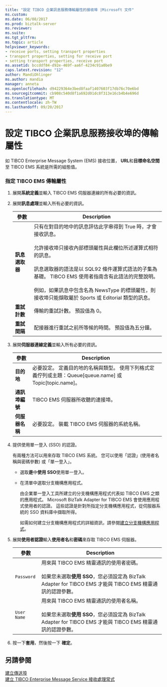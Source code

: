```yaml
---
title: "設定 TIBCO 企業訊息服務傳輸屬性的接收埠 |Microsoft 文件"
ms.custom: 
ms.date: 06/08/2017
ms.prod: biztalk-server
ms.reviewer: 
ms.suite: 
ms.tgt_pltfrm: 
ms.topic: article
helpviewer_keywords:
- receive ports, setting transport properties
- transport properties, setting for receive port
- setting transport properties, receive port
ms.assetid: bccddf84-d92e-469f-aa6f-4234c91a0be9
caps.latest.revision: "12"
author: MandiOhlinger
ms.author: mandia
manager: anneta
ms.openlocfilehash: d94229364e3bed8faaf1407603f17db76c70e6bd
ms.sourcegitcommit: cb908c540d8f1a692d01dc8f313e16cb4b4e696d
ms.translationtype: MT
ms.contentlocale: zh-TW
ms.lasthandoff: 09/20/2017
---
```

# <a name="setting-tibco-enterprise-message-service-transport-properties-for-the-receive-port"></a>設定 TIBCO 企業訊息服務接收埠的傳輸屬性
如 TIBCO Enterprise Message System (EMS) 接收位置， **URL**和**目標命名空間**至 TIBCO EMS 系統是所需的組態值。  
  
### <a name="to-specify-tibco-ems-transport-properties"></a>指定 TIBCO EMS 傳輸屬性  
  
1.  展開**系統定義**並輸入 TIBCO EMS 伺服器連線的所有必要的資訊。  
  
2.  展開**訊息處理**並輸入所有必要的資訊。  
  
    |參數|Description|  
    |---------------|-----------------|  
    |**訊息選取器**|只有在對目的地中的訊息評估此字串得到 True 時，才會接收訊息。<br /><br /> 允許接收埠只接收內部標頭屬性與此欄位所述運算式相符的訊息。<br /><br /> 訊息選取器的語法是以 SQL92 條件運算式語法的子集為基礎。 TIBCO EMS 使用者指南含有此語法的完整說明。<br /><br /> 例如，如果訊息中包含名為 NewsType 的標頭屬性，則接收埠只能擷取屬於 Sports 或 Editorial 類型的訊息。|  
    |**重試計數**|傳輸的重試計數。 預設值為 0。|  
    |**重試間隔**|配接器進行重試之前所等候的時間。 預設值為五分鐘。|  
  
3.  展開**伺服器連線定義**並輸入所有必要的資訊。  
  
    |參數|Description|  
    |---------------|-----------------|  
    |**目的地**|必要設定。 定義目的地的名稱與類型。 使用下列格式定義佇列或主題：Queue[queue.name] 或 Topic[topic.name]。|  
    |**通訊埠編號**|TIBCO EMS 伺服器所收聽的連接埠。|  
    |**伺服器名稱**|必要設定。 裝載 TIBCO EMS 伺服器的系統名稱。|  
  
4.  提供使用單一登入 (SSO) 的認證。  
  
     有兩種方法可以用來存取 TIBCO EMS 系統。 您可以使用「認證」(使用者名稱與密碼參數) 或「單一登入」。  
  
    -   選取**是**中**使用 SSO**使用單一登入。  
  
    -   在清單中選取分支機構應用程式。  
  
         由企業單一登入工具所建立的分支機構應用程式代表如 TIBCO EMS 之類的應用程式。 Microsoft BizTalk Adapter for TIBCO EMS 會使用應用程式使用者的認證。 這些認證是針對所指定分支機構應用程式，從伺服器系統的 SSO 資料庫中擷取所得。  
  
         如需如何建立分支機構應用程式的詳細資訊，請參閱[建立分支機構應用程式](../core/creating-affiliate-applications5.md)。  
  
5.  展開**使用者認證**輸入**使用者名**和**密碼**來存取 TIBCO EMS 伺服器。  
  
    |參數|Description|  
    |---------------|-----------------|  
    |`Password`|用來與 TIBCO EMS 精靈通訊的使用者密碼。<br /><br /> 如果您未選取**使用 SSO**，您必須設定為 BizTalk Adapter for TIBCO EMS 才能與 TIBCO EMS 精靈通訊的認證參數。|  
    |`User Name`|用來與 TIBCO EMS 精靈通訊的使用者名稱。<br /><br /> 如果您未選取**使用 SSO**，您必須設定為 BizTalk Adapter for TIBCO EMS 才能與 TIBCO EMS 精靈通訊的認證參數。|  
  
6.  按一下**套用**，然後按一下 **確定**。  
  
## <a name="see-also"></a>另請參閱  
 [建立傳送埠](../core/creating-send-ports1.md)   
 [建立 TIBCO Enterprise Message Service 接收處理常式](../core/creating-tibco-enterprise-message-service-receive-handlers.md)